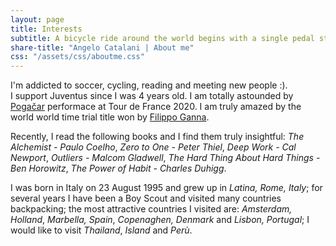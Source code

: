 ```yaml
---
layout: page
title: Interests
subtitle: A bicycle ride around the world begins with a single pedal stroke - Scott Stoll
share-title: "Angelo Catalani | About me"
css: "/assets/css/aboutme.css"
---
```


<div id="aboutme-section">

<p class="about-text">
<span class="fa fa-heart about-icon"></span>
I'm addicted to soccer, cycling, reading and meeting new people :).<br> I support Juventus since I was 4 years old. I am totally astounded by <a href="https://en.wikipedia.org/wiki/Tadej_Poga%C4%8Dar">Pogačar</a> performace at Tour de France 2020. I am truly amazed by the world world time trial title won by <a href="https://en.wikipedia.org/wiki/Filippo_Ganna">Filippo Ganna</a>.
</p>

<p class="about-text">
<span class="fa fa-book-reader about-icon"></span>
Recently, I read the following books and I find them truly insightful: <i>The Alchemist - Paulo Coelho</i>, <i>Zero to One - Peter Thiel</i>,
<i>Deep Work - Cal Newport</i>, <i>Outliers - Malcom Gladwell</i>, <i>The Hard Thing About Hard Things - Ben Horowitz</i>, <i>The Power of Habit - Charles Duhigg</i>.


<p class="about-text">
<span class="fa fa-globe-americas about-icon"></span>
I was born in Italy on 23 August 1995 and grew up in <i>Latina, Rome, Italy</i>; for several years I have been a Boy Scout and visited many countries backpacking; the most attractive countries I visited are: <i>Amsterdam, Holland</i>, <i>Marbella, Spain</i>, <i>Copenaghen, Denmark</i> and <i>Lisbon, Portugal</i>; I would like to visit <i>Thailand</i>, <i>Island</i> and <i>Perù</i>.
</p>
</div>
